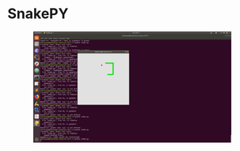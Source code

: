 # SnakePY
<div align="center">
    <img src=" /Screenshot from 2018-12-06 20-13-18.png" width="400px"</img> 
</div>
